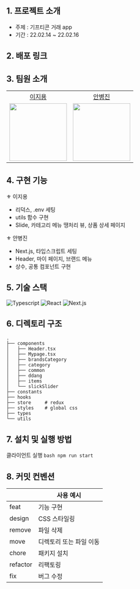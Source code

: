 
## 1. 프로젝트 소개

- 주제 : 기프티콘 거래 app
- 기간 : 22.02.14 ~ 22.02.16



## 2. 배포 링크



## 3. 팀원 소개

<table>

  <tr align="center">
    <td><a href='https://github.com/Jiyong95'>이지용</a></td>
    <td><a href="https://github.com/BByungs">안병진</a></td>
  </tr>

  <tr align="center">
    <td><img src="https://avatars.githubusercontent.com/u/49055628?v=4" width="150px"/></td>
    <td><img src="https://avatars.githubusercontent.com/u/81910935?v=4"  width="150px"/></td>
  </tr>
</table>


## 4. 구현 기능

⚜ 이지용
* 리덕스, .env 세팅
* utils 함수 구현
* Slide, 카테고리 메뉴 땡처리 뷰, 상품 상세 페이지



⚜ 안병진
* Next.js, 타입스크립트 세팅
* Header, 마이 페이지, 브랜드 메뉴
* 상수, 공통 컴포넌트 구현


    
## 5. 기술 스택
![Typescript](https://img.shields.io/badge/TypeScript-007ACC?style=for-the-badge&logo=typescript&logoColor=white)
![React](https://img.shields.io/badge/React-20232A?style=for-the-badge&logo=react&logoColor=61DAFB)
![Next.js](https://img.shields.io/badge/NextJS-DB7093?style=for-the-badge&logo=nextjs&logoColor=white) 


## 6. 디렉토리 구조

```
.
├── components
│   ├── Header.tsx
│   ├── Mypage.tsx
│   ├── brandsCategory
│   ├── category
│   ├── common
│   ├── ddang
│   ├── items
│   └── slickSlider
├── constants
├── hooks
├── store     # redux
├── styles    # global css
├── types
└── utils

```


## 7. 설치 및 실행 방법
클라이언트 실행
    ```bash
    npm run start
    ```


## 8. 커밋 컨벤션

|  | 사용 예시 |
| --- | --- |
| feat | 기능 구현 |
| design | CSS 스타일링 |
| remove | 파일 삭제 |
| move | 디렉토리 또는 파일 이동 |
| chore | 패키지 설치 |
| refactor | 리팩토링 |
| fix | 버그 수정 |

